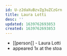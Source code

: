```yaml
---
id: U-z2daXuBzvZg3uZCzGrn
title: Laura Lotti
desc: ''
updated: 1639762693853
created: 1639762693853
---
```



- [[person]] - Laura Lotti
- appeared 1x at the stoa
